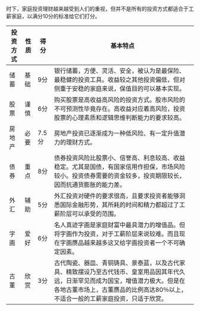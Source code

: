 时下，家庭投资理财越来越受到人们的重视，但并不是所有的投资方式都适合于工薪家庭，以满分10分的标准给它们打分。

| **投资方式** | **性质** | **得分** | **基本特点**                                                 |
| ------------ | -------- | -------- | ------------------------------------------------------------ |
| 储蓄         | 基础     | 9分      | 银行储蓄，方便、灵活、安全，被认为是最保险、最稳健的投资工具。收益较之其他投资偏低，但对侧重于安稳的家庭来说，保值目的可以基本实现。 |
| 股票         | 谨慎     | 6分      | 购买股票是高收益高风险的投资方式。股市风险的不可预测性毕竟存在。高收益对应着高风险，投资股票的心理素质和逻辑思维判断能力的要求较高。 |
| 房地产       | 必要     | 7.5分    | 房地产投资已逐渐成为一种低风险、有一定升值潜力的理财方式。   |
| 债券         | 重点     | 8分      | 债券投资风险比股票小、信誉高、利息较高、收益稳定。尤其是国债，有国家信用作担保，市场风险较小。投资债券需要的资金较多，投资期限较长，因而抗通货膨胀的能力差。 |
| 外汇         | 辅助     | 5分      | 外汇投资对硬件的要求很高，且要求投资者能够洞悉国际金融形势，其所耗的时间和精力都超过了工薪阶层可以承受的范围。 |
| 字画         | 爱好     | 6分      | 名人真迹字画是家庭财富中最具潜力的增值品。但将字画作为投资，对于工薪阶层来说较难。而且现在字画赝品越来越多这又给字画投资者一个不可确定因素。 |
| 古董         | 欣赏     | 3分      | 古代陶瓷、器皿、青铜铸具、景泰蓝，以及古代家具、精致摆设乃至古代钱币、皇室用品因其年代久远，日渐罕见而成为国宝，增值潜力极大。但是在各地古董市场上，古董赝品的比例高达80％以上，不适合一般的工薪家庭投资，只适于欣赏。 |
